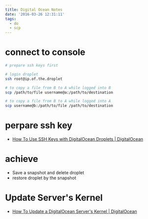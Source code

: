 ```yaml
---
title: Digital Ocean Notes
date: '2016-03-26 12:31:11'
tags:
  - do
  - scp
---
```


# connect to console
```sh
# prepare ssh keys first

# login droplet
ssh root@ip.of.the.droplet

# to copy a file from B to A while logged into B
scp /path/to/file username@a:/path/to/destination

# to copy a file from B to A while logged into A
scp username@b:/path/to/file /path/to/destination
```

# perpare ssh key

- [How To Use SSH Keys with DigitalOcean Droplets | DigitalOcean][&1]

# achieve
- Save a snapshot and delete droplet
- restore droplet by the snapshot

# Update Server's Kernel
- [How To Update a DigitalOcean Server's Kernel | DigitalOcean][&2] 


[&1]: https://www.digitalocean.com/community/tutorials/how-to-use-ssh-keys-with-digitalocean-droplets
[&2]: https://www.digitalocean.com/community/tutorials/how-to-update-a-digitalocean-server-s-kernel
